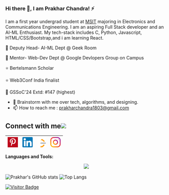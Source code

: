 ### Hi there 👋, I am Prakhar Chandra! ⚡


I am a first year undergrad student at [MSIT](https://msit.in/) majoring in Electronics and Communications Engineering. I am an aspiring Full Stack developer and an AI-ML Enthusiast. My tech-stack includes C, Python, Javascript, HTML/CSS/Bootstrap,and i am learning React. 

🚀 Deputy Head- AI-ML Dept @ Geek Room

🚀 Mentor- Web-Dev Dept @ Google Devlopers Group on Campus 

⭐ Bertelsmann Scholar

⭐ Web3Conf India finalist

🔭 GSSoC'24 Extd: #147 (highest) 

- 💬 Brainstorm with me over tech, algorithms, and designing.
- 📫 How to reach me : prakharchandra1803@gmail.com


## Connect with me<img src="https://github.com/TheDudeThatCode/TheDudeThatCode/blob/master/Assets/Handshake.gif" height="32px">

| [<img src="https://github.com/edent/SuperTinyIcons/blob/master/images/svg/pinterest.svg" alt="Pinterest" height="32">](https://in.pinterest.com/prakharchandra1803/) | [<img src="https://github.com/Savio629/Savio629/blob/main/Assets/Linkedin.svg" alt="LinkedIn" height="32">](https://www.linkedin.com/in/prakhar-chandra-33a1a7326) | [<img src="https://github.com/AP-XD/AP-XD/blob/main/Assets/leet-code.svg" alt="LeetCode" height="32">](https://leetcode.com/phoenix1803/) | [<img src="https://github.com/AP-XD/AP-XD/blob/main/Assets/Instagram.svg" alt="Instagram" height="32">](https://www.instagram.com/prakhar_1803_/)
|:---:|:---:|:---:|:---:|


**Languages and Tools:** 
<p align="center">
  <a href="https://skillicons.dev">
    <img src="https://skillicons.dev/icons?i=c,html,css,js,nodejs,python,vscode,git,github,figma,mongodb,firebase" />
  </a>
</p>


![Prakhar's GitHub stats](https://github-readme-stats-sigma-five.vercel.app/api?username=phoenix1803&theme=tokyonight&show_icons=true)
![Top Langs](https://github-readme-stats-sigma-five.vercel.app/api/top-langs/?username=phoenix1803&theme=tokyonight&hide_progress=true)

[![Visitor Badge](https://visitor-badge.laobi.icu/badge?page_id=phoenix1803_phoenix1803)](https://visitor-badge.laobi.icu)
